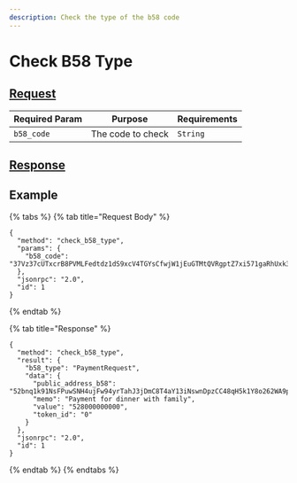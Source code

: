 ```yaml
---
description: Check the type of the b58 code
---
```


# Check B58 Type

## [Request](https://github.com/mobilecoinofficial/full-service/blob/main/full-service/src/json\_rpc/v2/api/request.rs#L75)

| Required Param | Purpose           | Requirements |
| -------------- | ----------------- | ------------ |
| `b58_code`     | The code to check | `String`     |

## [Response](https://github.com/mobilecoinofficial/full-service/blob/main/full-service/src/json\_rpc/v2/api/response.rs#L58)

## Example

{% tabs %}
{% tab title="Request Body" %}
```
{
  "method": "check_b58_type",
  "params": {
    "b58_code": "37Vz37cUTxcrB8PVMLFedtdz1dS9xcV4TGYsCfwjW1jEuGTMtQVRgptZ7xi571gaRhUxk3j9HLjoEGMD7VMQWGHX7PWJD5qcAYPA1SB96WdikREV2azdqoyJvdrgyCT5wt9e8KtmjkoVcHeB1whY6NjD9yEevJVv5GU"
  },
  "jsonrpc": "2.0",
  "id": 1
}
```
{% endtab %}

{% tab title="Response" %}
```
{
  "method": "check_b58_type",
  "result": {
    "b58_type": "PaymentRequest",
    "data": {
      "public_address_b58": "52bnq1k91NsFPuwSNH4ujFw94yrTahJ3jDmC8T4aY13iNswnDpzCC48qH5k1Y8o262WA9ph2v1rmyShMC9c7fVwwGsQXT6XLkBphewdZ8pc",
      "memo": "Payment for dinner with family",
      "value": "528000000000",
      "token_id": "0"
    }
  },
  "jsonrpc": "2.0",
  "id": 1
}
```
{% endtab %}
{% endtabs %}
